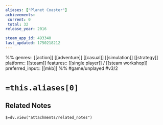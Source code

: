 ```yaml
---
aliases: ["Planet Coaster"]
achievements:
 current: 0
 total: 32
release_year: 2016

steam_app_id: 493340
last_updated: 1750218212
---
```

%%
genres:: [[action]] [[adventure]] [[casual]] [[simulation]] [[strategy]]
platform:: [[steam]]
features:: [[single player]] / [[steam workshop]]
preferred_input:: [[mkb]]
%%
#game/unplayed
#v3/2

# `=this.aliases[0]`
## Related Notes
`$=dv.view("attachments/related_notes")`